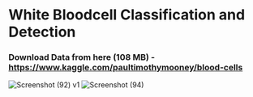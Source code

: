 # White Bloodcell Classification and Detection


### Download Data from here (108 MB) - https://www.kaggle.com/paultimothymooney/blood-cells



![Screenshot (92) v1](https://user-images.githubusercontent.com/47252506/81484809-4f1f6b00-9266-11ea-8c1a-3ffcac8be610.jpg)    ![Screenshot (94)](https://user-images.githubusercontent.com/47252506/81484821-5fcfe100-9266-11ea-8fa1-3345e5e95785.png)

